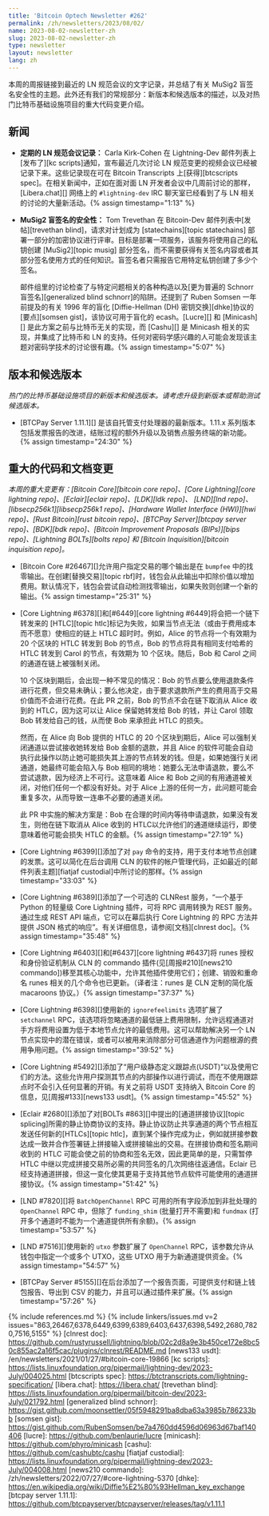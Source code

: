 ```yaml
---
title: 'Bitcoin Optech Newsletter #262'
permalink: /zh/newsletters/2023/08/02/
name: 2023-08-02-newsletter-zh
slug: 2023-08-02-newsletter-zh
type: newsletter
layout: newsletter
lang: zh
---
```

本周的周报链接到最近的 LN 规范会议的文字记录，并总结了有关 MuSig2 盲签名安全性的主题。此外还有我们的常规部分：新版本和候选版本的描述，以及对热门比特币基础设施项目的重大代码变更介绍。

## 新闻

- **定期的 LN 规范会议记录：** Carla Kirk-Cohen 在 Lightning-Dev 邮件列表上[发布了][kc scripts]通知，宣布最近几次讨论 LN 规范变更的视频会议已经被记录下来。这些记录现在可在 Bitcoin Transcripts 上[获得][btcscripts spec]。在相关新闻中，正如在面对面 LN 开发者会议中几周前讨论的那样，[Libera.chat][] 网络上的 `#lightning-dev` IRC 聊天室已经看到了与 LN 相关的讨论的大量新活动。{% assign timestamp="1:13" %}

- **MuSig2 盲签名的安全性：** Tom Trevethan 在 Bitcoin-Dev 邮件列表中[发帖][trevethan blind]，请求对计划成为 [statechains][topic statechains] 部署一部分的加密协议进行评审。目标是部署一项服务，该服务将使用自己的私钥创建 [MuSig2][topic musig] 部分签名，而不需要获得有关签名内容或者其部分签名使用方式的任何知识。盲签名者只需报告它用特定私钥创建了多少个签名。

    邮件组里的讨论检查了与特定问题相关的各种构造以及[更为普遍的 Schnorr 盲签名][generalized blind schnorr]的陷阱。还提到了 Ruben Somsen 一年前提及的有关 1996 年的盲化 [Diffie-Hellman (DH) 密钥交换][dhke]协议的[要点][somsen gist]，该协议可用于盲化的 ecash。[Lucre][] 和 [Minicash][] 是此方案之前与比特币无关的实现，而 [Cashu][] 是 Minicash 相关的实现，并集成了比特币和 LN 的支持。任何对密码学感兴趣的人可能会发现该主题对密码学技术的讨论很有趣。{% assign timestamp="5:07" %}

## 版本和候选版本

*热门的比特币基础设施项目的新版本和候选版本。请考虑升级到新版本或帮助测试候选版本。*

- [BTCPay Server 1.11.1][] 是该自托管支付处理器的最新版本。1.11.x 系列版本包括发票报告的改进，结账过程的额外升级以及销售点服务终端的新功能。{% assign timestamp="24:30" %}

## 重大的代码和文档变更

*本周的重大变更有：[Bitcoin Core][bitcoin core repo]、[Core
Lightning][core lightning repo]、[Eclair][eclair repo]、[LDK][ldk repo]、
[LND][lnd repo]、[libsecp256k1][libsecp256k1 repo]、[Hardware Wallet
Interface (HWI)][hwi repo]、[Rust Bitcoin][rust bitcoin repo]、[BTCPay
Server][btcpay server repo]、[BDK][bdk repo]、[Bitcoin Improvement
Proposals (BIPs)][bips repo]、[Lightning BOLTs][bolts repo] 和
[Bitcoin Inquisition][bitcoin inquisition repo]。*

- [Bitcoin Core #26467][]允许用户指定交易的哪个输出是在 `bumpfee` 中的找零输出。在创建[替换交易][topic rbf]时，钱包会从此输出中扣除价值以增加费用。默认情况下，钱包会尝试自动检测找零输出，如果失败则创建一个新的输出。{% assign timestamp="25:31" %}

- [Core Lightning #6378][]和[#6449][core lightning #6449]将会把一个链下转发来的 [HTLC][topic htlc]标记为失败，如果当节点无法（或由于费用成本而不愿意）使相应的链上 HTLC 超时时。例如，Alice 的节点将一个有效期为 20 个区块的 HTLC 转发到 Bob 的节点，Bob 的节点将具有相同支付哈希的 HTLC 转发到 Carol 的节点，有效期为 10 个区块。随后，Bob 和 Carol 之间的通道在链上被强制关闭。

    10 个区块到期后，会出现一种不常见的情况：Bob 的节点要么使用退款条件进行花费，但交易未确认；要么他决定，由于要求退款所产生的费用高于交易价值而不会进行花费。在此 PR 之前，Bob 的节点不会在链下取消从 Alice 收到的 HTLC，因为这可以让 Alice 保留她转发给 Bob 的钱，并让 Carol 领取 Bob 转发给自己的钱，从而使 Bob 来承担此 HTLC 的损失。

    然而，在 Alice 向 Bob 提供的 HTLC 的 20 个区块到期后，Alice 可以强制关闭通道以尝试接收她转发给 Bob 金额的退款，并且 Alice 的软件可能会自动执行此操作以防止她可能损失其上游的节点转发的钱。但是，如果她强行关闭通道，她最终可能会陷入与 Bob 相同的境地：她要么无法申请退款，要么不尝试退款，因为经济上不可行。这意味着 Alice 和 Bob 之间的有用通道被关闭，对他们任何一个都没有好处。对于 Alice 上游的任何一方，此问题可能会重复多次，从而导致一连串不必要的通道关闭。

    此 PR 中实施的解决方案是：Bob 在合理的时间内等待申请退款，如果没有发生，则他在链下取消从 Alice 收到的 HTLC以允许他们的通道继续运行，即使意味着他可能会损失 HTLC 的金额。{% assign timestamp="27:19" %}

- [Core Lightning #6399][]添加了对 `pay` 命令的支持，用于支付本地节点创建的发票。这可以简化在后台调用 CLN 的软件的帐户管理代码，正如最近的[邮件列表主题][fiatjaf custodial]中所讨论的那样。{% assign timestamp="33:03" %}

- [Core Lightning #6389][]添加了一个可选的 CLNRest 服务，“一个基于 Python 的轻量级 Core Lightning 插件，可将 RPC 调用转换为 REST 服务。通过生成 REST API 端点，它可以在幕后执行 Core Lightning 的 RPC 方法并提供 JSON 格式的响应”。有关详细信息，请参阅[文档][clnrest doc]。{% assign timestamp="35:48" %}

- [Core Lightning #6403][]和[#6437][core lightning #6437]将 runes 授权和身份验证机制从 CLN 的 commando 插件(见[周报#210][news210 commando])移至其核心功能中，允许其他插件使用它们；创建、销毁和重命名 runes 相关的几个命令也已更新。（译者注：runes 是 CLN 定制的简化版 macaroons 协议。）{% assign timestamp="37:37" %}

- [Core Lightning #6398][]使用新的 `ignorefeelimits` 选项扩展了 `setchannel` RPC，该选项将忽略通道的最低链上费用限制，允许远程通道对手方将费用设置为低于本地节点允许的最低费用。这可以帮助解决另一个 LN 节点实现中的潜在错误，或者可以被用来消除部分可信通道作为问题根源的费用争用问题。{% assign timestamp="39:52" %}

- [Core Lightning #5492][]添加了“用户级静态定义跟踪点(USDT)”以及使用它们的方法。这些允许用户探测其节点的内部操作以进行调试，而在不使用跟踪点时不会引入任何显著的开销。有关之前将 USDT 支持纳入 Bitcoin Core 的信息，见[周报#133][news133 usdt]。{% assign timestamp="45:52" %}

- [Eclair #2680][]添加了对[BOLTs #863][]中提出的[通道拼接协议][topic splicing]所需的静止协商协议的支持。静止协议防止共享通道的两个节点相互发送任何新的[HTLCs][topic htlc]，直到某个操作完成为止，例如就拼接参数达成一致并合作签署链上拼接输入或拼接输出的交易。在拼接协商和签名期间收到的 HTLC 可能会使之前的协商和签名无效，因此更简单的是，只需暂停 HTLC 中继以完成拼接交易所必需的共同签名的几次网络往返通信。Eclair 已经支持通道拼接，但这一变化使其更易于支持其他节点软件可能使用的通道拼接协议。{% assign timestamp="51:42" %}

- [LND #7820][]将 `BatchOpenChannel` RPC 可用的所有字段添加到非批处理的 `OpenChannel` RPC 中，但除了 `funding_shim` (批量打开不需要)和 `fundmax` (打开多个通道时不能为一个通道提供所有余额)。{% assign timestamp="53:57" %}

- [LND #7516][]使用新的 `utxo` 参数扩展了 `OpenChannel` RPC，该参数允许从钱包中指定一个或多个 UTXO，这些 UTXO 用于为新通道提供资金。{% assign timestamp="54:57" %}

- [BTCPay Server #5155][]在后台添加了一个报告页面，可提供支付和链上钱包报告、导出到 CSV 的能力，并且可以通过插件来扩展。{% assign timestamp="57:26" %}

{% include references.md %}
{% include linkers/issues.md v=2 issues="863,26467,6378,6449,6399,6389,6403,6437,6398,5492,2680,7820,7516,5155" %}
[clnrest doc]: https://github.com/rustyrussell/lightning/blob/02c2d8a9e3b450ce172e8bc50c855ac2a16f5cac/plugins/clnrest/README.md
[news133 usdt]: /en/newsletters/2021/01/27/#bitcoin-core-19866
[kc scripts]: https://lists.linuxfoundation.org/pipermail/lightning-dev/2023-July/004025.html
[btcscripts spec]: https://btctranscripts.com/lightning-specification/
[libera.chat]: https://libera.chat/
[trevethan blind]: https://lists.linuxfoundation.org/pipermail/bitcoin-dev/2023-July/021792.html
[generalized blind schnorr]: https://gist.github.com/moonsettler/05f5948291ba8dba63a3985b786233bb
[somsen gist]: https://gist.github.com/RubenSomsen/be7a4760dd4596d06963d67baf140406
[lucre]: https://github.com/benlaurie/lucre
[minicash]: https://github.com/phyro/minicash
[cashu]: https://github.com/cashubtc/cashu
[fiatjaf custodial]: https://lists.linuxfoundation.org/pipermail/lightning-dev/2023-July/004008.html
[news210 commando]: /zh/newsletters/2022/07/27/#core-lightning-5370
[dhke]: https://en.wikipedia.org/wiki/Diffie%E2%80%93Hellman_key_exchange
[btcpay server 1.11.1]: https://github.com/btcpayserver/btcpayserver/releases/tag/v1.11.1
